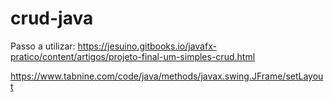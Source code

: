 # crud-java

Passo a utilizar:
https://jesuino.gitbooks.io/javafx-pratico/content/artigos/projeto-final-um-simples-crud.html

https://www.tabnine.com/code/java/methods/javax.swing.JFrame/setLayout

